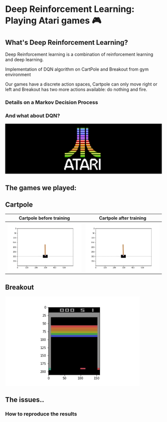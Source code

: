 # Deep Reinforcement Learning: Playing Atari games 🎮

## What's Deep Reinforcement Learning?

Deep Reinforcement learning is a combination of reinforcement learning and deep learning. 

Implementation of DQN algorithm on CartPole and Breakout from gym environment

Our games have a discrete action spaces, Cartpole can only move right or left and Breakout has two more actions available: do nothing and fire.

### Details on a Markov Decision Process

### And what about DQN?


![](images/atari.jpg) 
## The games we played:

## Cartpole
Cartpole before training           |  Cartpole after training
:---------------------------------:|:---------------------------------:
![](visual_examples/Cartpole_before_training.gif)  |  ![](visual_examples/Cartpole_after_training.gif)


## Breakout
![](visual_examples/breakout_before_training.gif)


## The issues..


### How to reproduce the results
